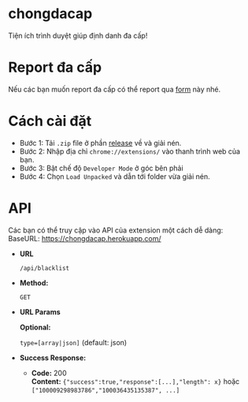 # chongdacap

Tiện ích trình duyệt giúp định danh đa cấp!

# Report đa cấp

Nếu các bạn muốn report đa cấp có thể report qua [form](https://forms.gle/ZFtebEJUkFPydcDj9) này nhé.

# Cách cài đặt

- Bước 1: Tải `.zip` file ở phần [release](https://github.com/phamleduy04/chongdacap/releases) về và giải nén.
- Bước 2: Nhập địa chỉ `chrome://extensions/` vào thanh trình web của bạn.
- Bước 3: Bật chế độ `Developer Mode` ở góc bên phải
- Bước 4: Chọn `Load Unpacked` và dẫn tới folder vừa giải nén.

# API
Các bạn có thể truy cập vào API của extension một cách dễ dàng:
BaseURL: https://chongdacap.herokuapp.com/

-   **URL**
    
	   `/api/blacklist`
    
-   **Method:**
    
    `GET` 
    
-   **URL Params**
    
    **Optional:**
    
    `type=[array|json]` (default: json)
        
-   **Success Response:**
    
    -   **Code:**  200  
        **Content:**  `{"success":true,"response":[...],"length": x}` hoặc `["100009298983786","100036435135387", ...]`
